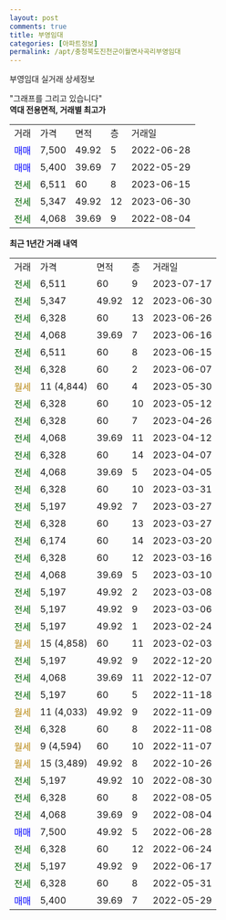 ```yaml
---
layout: post
comments: true
title: 부영임대
categories: [아파트정보]
permalink: /apt/충청북도진천군이월면사곡리부영임대
---
```


부영임대 실거래 상세정보

<script type="text/javascript">
  google.charts.load('current', {'packages':['line', 'corechart']});
  google.charts.setOnLoadCallback(drawChart);

  function drawChart() {
    var data = new google.visualization.DataTable();
    data.addColumn('date', '거래일');
    data.addColumn('number', "매매");
    data.addColumn('number', "전세");
    data.addColumn('number', "전매");

    data.addRows([[new Date(Date.parse("2023-07-17")), null, 6511, null], [new Date(Date.parse("2023-06-30")), null, 5347, null], [new Date(Date.parse("2023-06-26")), null, 6328, null], [new Date(Date.parse("2023-06-16")), null, 4068, null], [new Date(Date.parse("2023-06-15")), null, 6511, null], [new Date(Date.parse("2023-06-07")), null, 6328, null], [new Date(Date.parse("2023-05-30")), null, null, null], [new Date(Date.parse("2023-05-12")), null, 6328, null], [new Date(Date.parse("2023-04-26")), null, 6328, null], [new Date(Date.parse("2023-04-12")), null, 4068, null], [new Date(Date.parse("2023-04-07")), null, 6328, null], [new Date(Date.parse("2023-04-05")), null, 4068, null], [new Date(Date.parse("2023-03-31")), null, 6328, null], [new Date(Date.parse("2023-03-27")), null, 5197, null], [new Date(Date.parse("2023-03-27")), null, 6328, null], [new Date(Date.parse("2023-03-20")), null, 6174, null], [new Date(Date.parse("2023-03-16")), null, 6328, null], [new Date(Date.parse("2023-03-10")), null, 4068, null], [new Date(Date.parse("2023-03-08")), null, 5197, null], [new Date(Date.parse("2023-03-06")), null, 5197, null], [new Date(Date.parse("2023-02-24")), null, 5197, null], [new Date(Date.parse("2023-02-03")), null, null, null], [new Date(Date.parse("2022-12-20")), null, 5197, null], [new Date(Date.parse("2022-12-07")), null, 4068, null], [new Date(Date.parse("2022-11-18")), null, 5197, null], [new Date(Date.parse("2022-11-09")), null, null, null], [new Date(Date.parse("2022-11-08")), null, 6328, null], [new Date(Date.parse("2022-11-07")), null, null, null], [new Date(Date.parse("2022-10-26")), null, null, null], [new Date(Date.parse("2022-08-30")), null, 5197, null], [new Date(Date.parse("2022-08-05")), null, 6328, null], [new Date(Date.parse("2022-08-04")), null, 4068, null], [new Date(Date.parse("2022-06-28")), 7500, null, null], [new Date(Date.parse("2022-06-24")), null, 6328, null], [new Date(Date.parse("2022-06-17")), null, 5197, null], [new Date(Date.parse("2022-05-31")), null, 6328, null], [new Date(Date.parse("2022-05-29")), 5400, null, null]]);

    var options = {
      hAxis: {
        format: 'yyyy/MM/dd'
      },    
      lineWidth: 0,
      pointsVisible: true,    
      title: '최근 1년간 유형별 실거래가 분포',
      legend: { position: 'bottom' }
    };

    var formatter = new google.visualization.NumberFormat({pattern:'###,###'} );
    formatter.format(data, 1);
    formatter.format(data, 2);
    
    setTimeout(function() {
        var chart = new google.visualization.LineChart(document.getElementById('columnchart_material'));
        chart.draw(data, (options));
        document.getElementById('loading').style.display = 'none';
    }, 200);
  }
</script>


<div id="loading" style="z-index:20; display: block; margin-left: 0px">"그래프를 그리고 있습니다"</div>
<div id="columnchart_material" style="width: 95%; margin-left: 0px; display: block"></div>
<!-- contents start -->
<b>역대 전용면적, 거래별 최고가</b>
<table class="sortable">
    <tr>
      <td>거래</td>
      <td>가격</td>
      <td>면적</td>
      <td>층</td>
      <td>거래일</td>
    </tr>
        <tr>
          <td><a style="color: blue">매매</a></td>
          <td>7,500</td>
          <td>49.92</td>
          <td>5</td>
          <td>2022-06-28</td>
        </tr>            <tr>
          <td><a style="color: blue">매매</a></td>
          <td>5,400</td>
          <td>39.69</td>
          <td>7</td>
          <td>2022-05-29</td>
        </tr>        
        <tr>
              <td><a style="color: darkgreen">전세</a></td>
              <td>6,511</td>
              <td>60</td>
              <td>8</td>
              <td>2023-06-15</td>
            </tr>            <tr>
              <td><a style="color: darkgreen">전세</a></td>
              <td>5,347</td>
              <td>49.92</td>
              <td>12</td>
              <td>2023-06-30</td>
            </tr>            <tr>
              <td><a style="color: darkgreen">전세</a></td>
              <td>4,068</td>
              <td>39.69</td>
              <td>9</td>
              <td>2022-08-04</td>
            </tr>        
    
</table>

<b>최근 1년간 거래 내역</b>

<table class="sortable">
    <tr>
      <td>거래</td>
      <td>가격</td>
      <td>면적</td>
      <td>층</td>
      <td>거래일</td>
    </tr>
    <tr>
      <td><a style="color: darkgreen">전세</a></td>
      <td>6,511</td>
      <td>60</td>
      <td>9</td>
      <td>2023-07-17</td>
    </tr>          <tr>
      <td><a style="color: darkgreen">전세</a></td>
      <td>5,347</td>
      <td>49.92</td>
      <td>12</td>
      <td>2023-06-30</td>
    </tr>          <tr>
      <td><a style="color: darkgreen">전세</a></td>
      <td>6,328</td>
      <td>60</td>
      <td>13</td>
      <td>2023-06-26</td>
    </tr>          <tr>
      <td><a style="color: darkgreen">전세</a></td>
      <td>4,068</td>
      <td>39.69</td>
      <td>7</td>
      <td>2023-06-16</td>
    </tr>          <tr>
      <td><a style="color: darkgreen">전세</a></td>
      <td>6,511</td>
      <td>60</td>
      <td>8</td>
      <td>2023-06-15</td>
    </tr>          <tr>
      <td><a style="color: darkgreen">전세</a></td>
      <td>6,328</td>
      <td>60</td>
      <td>2</td>
      <td>2023-06-07</td>
    </tr>          <tr>
      <td><a style="color: darkgoldenrod">월세</a></td>
      <td>11 (4,844)</td>
      <td>60</td>
      <td>4</td>
      <td>2023-05-30</td>
    </tr>          <tr>
      <td><a style="color: darkgreen">전세</a></td>
      <td>6,328</td>
      <td>60</td>
      <td>10</td>
      <td>2023-05-12</td>
    </tr>          <tr>
      <td><a style="color: darkgreen">전세</a></td>
      <td>6,328</td>
      <td>60</td>
      <td>7</td>
      <td>2023-04-26</td>
    </tr>          <tr>
      <td><a style="color: darkgreen">전세</a></td>
      <td>4,068</td>
      <td>39.69</td>
      <td>11</td>
      <td>2023-04-12</td>
    </tr>          <tr>
      <td><a style="color: darkgreen">전세</a></td>
      <td>6,328</td>
      <td>60</td>
      <td>14</td>
      <td>2023-04-07</td>
    </tr>          <tr>
      <td><a style="color: darkgreen">전세</a></td>
      <td>4,068</td>
      <td>39.69</td>
      <td>5</td>
      <td>2023-04-05</td>
    </tr>          <tr>
      <td><a style="color: darkgreen">전세</a></td>
      <td>6,328</td>
      <td>60</td>
      <td>10</td>
      <td>2023-03-31</td>
    </tr>          <tr>
      <td><a style="color: darkgreen">전세</a></td>
      <td>5,197</td>
      <td>49.92</td>
      <td>7</td>
      <td>2023-03-27</td>
    </tr>          <tr>
      <td><a style="color: darkgreen">전세</a></td>
      <td>6,328</td>
      <td>60</td>
      <td>13</td>
      <td>2023-03-27</td>
    </tr>          <tr>
      <td><a style="color: darkgreen">전세</a></td>
      <td>6,174</td>
      <td>60</td>
      <td>14</td>
      <td>2023-03-20</td>
    </tr>          <tr>
      <td><a style="color: darkgreen">전세</a></td>
      <td>6,328</td>
      <td>60</td>
      <td>12</td>
      <td>2023-03-16</td>
    </tr>          <tr>
      <td><a style="color: darkgreen">전세</a></td>
      <td>4,068</td>
      <td>39.69</td>
      <td>5</td>
      <td>2023-03-10</td>
    </tr>          <tr>
      <td><a style="color: darkgreen">전세</a></td>
      <td>5,197</td>
      <td>49.92</td>
      <td>2</td>
      <td>2023-03-08</td>
    </tr>          <tr>
      <td><a style="color: darkgreen">전세</a></td>
      <td>5,197</td>
      <td>49.92</td>
      <td>9</td>
      <td>2023-03-06</td>
    </tr>          <tr>
      <td><a style="color: darkgreen">전세</a></td>
      <td>5,197</td>
      <td>49.92</td>
      <td>1</td>
      <td>2023-02-24</td>
    </tr>          <tr>
      <td><a style="color: darkgoldenrod">월세</a></td>
      <td>15 (4,858)</td>
      <td>60</td>
      <td>11</td>
      <td>2023-02-03</td>
    </tr>          <tr>
      <td><a style="color: darkgreen">전세</a></td>
      <td>5,197</td>
      <td>49.92</td>
      <td>9</td>
      <td>2022-12-20</td>
    </tr>          <tr>
      <td><a style="color: darkgreen">전세</a></td>
      <td>4,068</td>
      <td>39.69</td>
      <td>11</td>
      <td>2022-12-07</td>
    </tr>          <tr>
      <td><a style="color: darkgreen">전세</a></td>
      <td>5,197</td>
      <td>60</td>
      <td>5</td>
      <td>2022-11-18</td>
    </tr>          <tr>
      <td><a style="color: darkgoldenrod">월세</a></td>
      <td>11 (4,033)</td>
      <td>49.92</td>
      <td>9</td>
      <td>2022-11-09</td>
    </tr>          <tr>
      <td><a style="color: darkgreen">전세</a></td>
      <td>6,328</td>
      <td>60</td>
      <td>8</td>
      <td>2022-11-08</td>
    </tr>          <tr>
      <td><a style="color: darkgoldenrod">월세</a></td>
      <td>9 (4,594)</td>
      <td>60</td>
      <td>10</td>
      <td>2022-11-07</td>
    </tr>          <tr>
      <td><a style="color: darkgoldenrod">월세</a></td>
      <td>15 (3,489)</td>
      <td>49.92</td>
      <td>8</td>
      <td>2022-10-26</td>
    </tr>          <tr>
      <td><a style="color: darkgreen">전세</a></td>
      <td>5,197</td>
      <td>49.92</td>
      <td>10</td>
      <td>2022-08-30</td>
    </tr>          <tr>
      <td><a style="color: darkgreen">전세</a></td>
      <td>6,328</td>
      <td>60</td>
      <td>8</td>
      <td>2022-08-05</td>
    </tr>          <tr>
      <td><a style="color: darkgreen">전세</a></td>
      <td>4,068</td>
      <td>39.69</td>
      <td>9</td>
      <td>2022-08-04</td>
    </tr>          <tr>
      <td><a style="color: blue">매매</a></td>
      <td>7,500</td>
      <td>49.92</td>
      <td>5</td>
      <td>2022-06-28</td>
    </tr>          <tr>
      <td><a style="color: darkgreen">전세</a></td>
      <td>6,328</td>
      <td>60</td>
      <td>12</td>
      <td>2022-06-24</td>
    </tr>          <tr>
      <td><a style="color: darkgreen">전세</a></td>
      <td>5,197</td>
      <td>49.92</td>
      <td>9</td>
      <td>2022-06-17</td>
    </tr>          <tr>
      <td><a style="color: darkgreen">전세</a></td>
      <td>6,328</td>
      <td>60</td>
      <td>8</td>
      <td>2022-05-31</td>
    </tr>          <tr>
      <td><a style="color: blue">매매</a></td>
      <td>5,400</td>
      <td>39.69</td>
      <td>7</td>
      <td>2022-05-29</td>
    </tr>      </table>
<!-- contents end -->    

